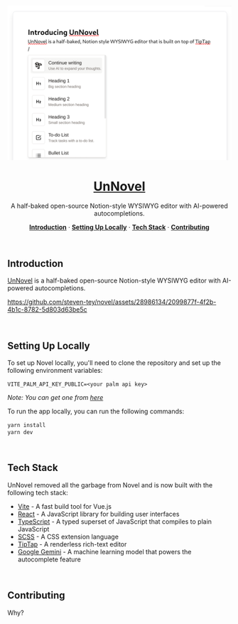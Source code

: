 <a href="https://unnovel.abs.moe">
  <img alt="Novel is a Notion-style WYSIWYG editor with AI-powered autocompletions." src="./public/open-graph.png">
  <h1 align="center">UnNovel</h1>
</a>

<p align="center">
  A half-baked open-source Notion-style WYSIWYG editor with AI-powered autocompletions. 
</p>

<p align="center">
  <a href="#introduction"><strong>Introduction</strong></a> ·
  <a href="#setting-up-locally"><strong>Setting Up Locally</strong></a> ·
  <a href="#tech-stack"><strong>Tech Stack</strong></a> ·
  <a href="#contributing"><strong>Contributing</strong></a>
</p>
<br/>

## Introduction

[UnNovel](https://unnovel.abs.moe) is a half-baked open-source Notion-style WYSIWYG editor with AI-powered autocompletions. 

https://github.com/steven-tey/novel/assets/28986134/2099877f-4f2b-4b1c-8782-5d803d63be5c

<br />

## Setting Up Locally
To set up Novel locally, you'll need to clone the repository and set up the following environment variables:

```
VITE_PALM_API_KEY_PUBLIC=<your palm api key>
```
_Note: You can get one from [here](makersuite.google.com)_

To run the app locally, you can run the following commands:

```
yarn install
yarn dev
```

<br />

## Tech Stack
UnNovel removed all the garbage from Novel and is now built with the following tech stack:

- [Vite](https://vitejs.dev/) - A fast build tool for Vue.js
- [React](https://reactjs.org/) - A JavaScript library for building user interfaces
- [TypeScript](https://www.typescriptlang.org/) - A typed superset of JavaScript that compiles to plain JavaScript
- [SCSS](https://sass-lang.com/) - A CSS extension language
- [TipTap](https://www.tiptap.dev/) - A renderless rich-text editor
- [Google Gemini](https://ai.google.dev/tutorials/web_quickstart) - A machine learning model that powers the autocomplete feature

<br />

## Contributing
Why?